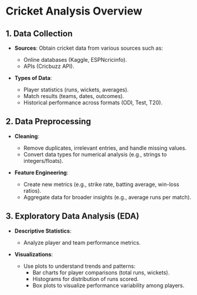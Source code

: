 
# Cricket Analysis Overview

## 1. Data Collection
- **Sources**: Obtain cricket data from various sources such as:
  - Online databases (Kaggle, ESPNcricinfo).
  - APIs (Cricbuzz API).
  
- **Types of Data**:
  - Player statistics (runs, wickets, averages).
  - Match results (teams, dates, outcomes).
  - Historical performance across formats (ODI, Test, T20).

## 2. Data Preprocessing
- **Cleaning**:
  - Remove duplicates, irrelevant entries, and handle missing values.
  - Convert data types for numerical analysis (e.g., strings to integers/floats).
  
- **Feature Engineering**:
  - Create new metrics (e.g., strike rate, batting average, win-loss ratios).
  - Aggregate data for broader insights (e.g., average runs per match).

## 3. Exploratory Data Analysis (EDA)
- **Descriptive Statistics**:
  - Analyze player and team performance metrics.
  
- **Visualizations**:
  - Use plots to understand trends and patterns:
    - Bar charts for player comparisons (total runs, wickets).
    - Histograms for distribution of runs scored.
    - Box plots to visualize performance variability among players.
